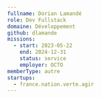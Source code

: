 ```yaml
---
fullname: Dorian Lamandé
role: Dev Fullstack
domaine: Développement
github: dlamande
missions:
  - start: 2023-05-22
    end: 2024-12-31
    status: service
    employer: OCTO
memberType: autre
startups:
  - france.nation.verte.agir
---
```


